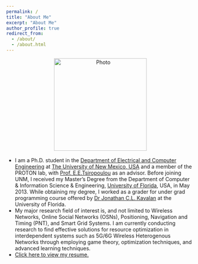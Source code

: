 ```yaml
---
permalink: /
title: "About Me"
excerpt: "About Me"
author_profile: true
redirect_from: 
  - /about/
  - /about.html
---
```

<p align="center"> &nbsp;<img src="https://geofragkos.github.io/files/unm-ece-logo.png" alt="Photo" style="width: 250px;"></p>

- I am a Ph.D. student in the <a href="http://www.ece.unm.edu" target="_blank">Department of Electrical and Computer Engineering</a> at <a href="http://www.unm.edu" target="_blank">The University of New Mexico, USA</a> and a member of the PROTON lab, with <a href="http://ece-research.unm.edu/tsiropoulou/index.html" target="_blank">Prof. E.E.Tsiropoulou</a> as an advisor. Before joining UNM, I received my Master’s Degree from the Department of Computer & Information Science & Engineering, <a href="https://www.cise.ufl.edu/" target="_blank">University of Florida</a>, USA, in May 2013. While obtaining my degree, I worked as a grader for under grad programming course offered by <a href="https://www.cise.ufl.edu/~jcliu/" target="_blank">Dr Jonathan C.L. Kavalan</a> at the University of Florida. 
- My major research field of interest is, and not limited to Wireless Networks, Online Social Networks (OSNs), Positioning, Navigation and Timing (PNT), and Smart Grid Systems. I am currently conducting research to find effective solutions for resource optimization in interdependent systems such as 5G/6G Wireless Heterogenous Networks through employing game theory, optimization techniques, and advanced learning techniques.
- <a href="https://speculaas.github.io/mdnotebooks/Profile.pdf" target="_blank" >Click here to view my resume.</a>
